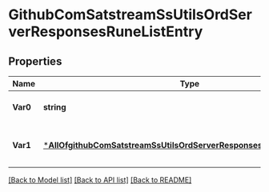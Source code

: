 # GithubComSatstreamSsUtilsOrdServerResponsesRuneListEntry

## Properties
Name | Type | Description | Notes
------------ | ------------- | ------------- | -------------
**Var0** | **string** | The first element is the ID | [optional] [default to null]
**Var1** | [***AllOfgithubComSatstreamSsUtilsOrdServerResponsesRuneListEntryVar1**](AllOfgithubComSatstreamSsUtilsOrdServerResponsesRuneListEntryVar1.md) | The second element is the entry data | [optional] [default to null]

[[Back to Model list]](../README.md#documentation-for-models) [[Back to API list]](../README.md#documentation-for-api-endpoints) [[Back to README]](../README.md)

